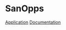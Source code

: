 # SanOpps

[Application](https://dalyw.github.io/sanopps/documentation.html)
[Documentation](https://dalyw.github.io/sanopps/documentation.html)
